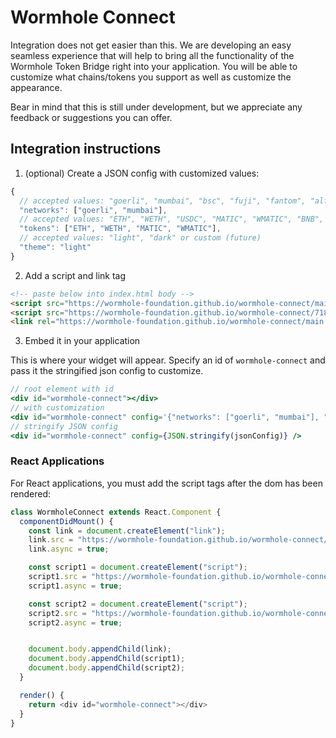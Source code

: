# Wormhole Connect

Integration does not get easier than this. We are developing an easy seamless experience that will help to bring all the functionality of the Wormhole Token Bridge right into your application. You will be able to customize what chains/tokens you support as well as customize the appearance.

Bear in mind that this is still under development, but we appreciate any feedback or suggestions you can offer.

## Integration instructions

1. (optional) Create a JSON config with customized values:

```ts
{
  // accepted values: "goerli", "mumbai", "bsc", "fuji", "fantom", "alfajores"
  "networks": ["goerli", "mumbai"],
  // accepted values: "ETH", "WETH", "USDC", "MATIC", "WMATIC", "BNB", "WBNB", "AVAX", "WAVAX", "FTM", "WFTM", "CELO
  "tokens": ["ETH", "WETH", "MATIC", "WMATIC"],
  // accepted values: "light", "dark" or custom (future)
  "theme": "light"
}
```

2. Add a script and link tag

```html
<!-- paste below into index.html body -->
<script src="https://wormhole-foundation.github.io/wormhole-connect/main.js"></script>
<script src="https://wormhole-foundation.github.io/wormhole-connect/718.06852233.chunk.js"></script>
<link rel="https://wormhole-foundation.github.io/wormhole-connect/main.ba17183d.css" />
```

3. Embed it in your application

This is where your widget will appear. Specify an id of `wormhole-connect` and pass it the stringified json config to customize.

```jsx
// root element with id
<div id="wormhole-connect"></div>
// with customization
<div id="wormhole-connect" config='{"networks": ["goerli", "mumbai"], "tokens": ["ETH", "WETH", "MATIC", "WMATIC"], "theme": "light"}'></div>
// stringify JSON config
<div id="wormhole-connect" config={JSON.stringify(jsonConfig)} />
```

### React Applications

For React applications, you must add the script tags after the dom has been rendered:

```ts
class WormholeConnect extends React.Component {
  componentDidMount() {
    const link = document.createElement("link");
    link.src = "https://wormhole-foundation.github.io/wormhole-connect/main.ba17183d.css";
    link.async = true;

    const script1 = document.createElement("script");
    script1.src = "https://wormhole-foundation.github.io/wormhole-connect/718.06852233.chunk.js";
    script1.async = true;

    const script2 = document.createElement("script");
    script2.src = "https://wormhole-foundation.github.io/wormhole-connect/main.js";
    script2.async = true;


    document.body.appendChild(link);
    document.body.appendChild(script1);
    document.body.appendChild(script2);
  }

  render() {
    return <div id="wormhole-connect"></div>
  }
}
```
